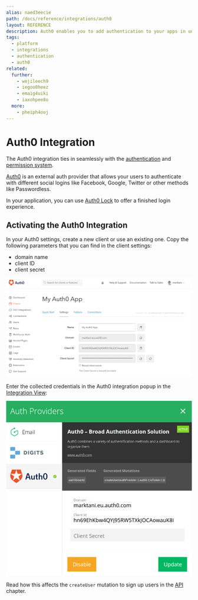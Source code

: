 ```yaml
---
alias: naed3eecie
path: /docs/reference/integrations/auth0
layout: REFERENCE
description: Auth0 enables you to add authentication to your apps in under 10 minutes. With the Auth0 integration it's easy to use GraphQL with Auth0.
tags:
  - platform
  - integrations
  - authentication
  - auth0
related:
  further:
    - wejileech9
    - iegoo0heez
    - emaig4uiki
    - iaxohpee8o
  more:
    - pheiph4ooj
---
```


# Auth0 Integration

The Auth0 integration ties in seamlessly with the [authentication](!alias-wejileech9) and [permission system](!alias-iegoo0heez).

[Auth0](https://auth0.com/) is an external auth provider that allows your users to authenticate with different social logins like Facebook, Google, Twitter or other methods like Passwordless.

In your application, you can use [Auth0 Lock](https://auth0.com/lock) to offer a finished login experience.

## Activating the Auth0 Integration

In your Auth0 settings, create a new client or use an existing one. Copy the following parameters that you can find in the client settings:

* domain name
* client ID
* client secret

![](./auth0-settings.png)

Enter the collected credentials in the Auth0 integration popup in the [Integration View]():

![](./auth0-credentials.png)

Read how this affects the `createUser` mutation to sign up users in the [API](!alias-eixu9osueb#auth0-social-logins) chapter.
